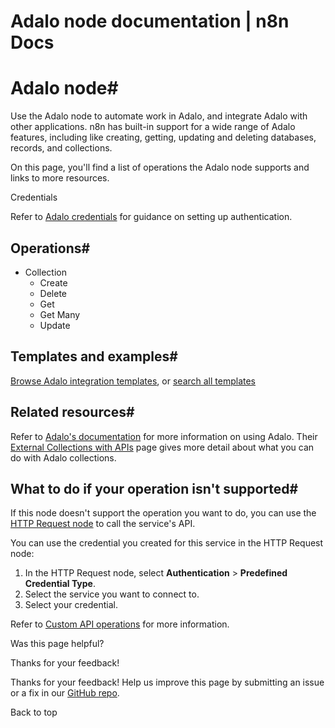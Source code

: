 # Adalo node documentation | n8n Docs

[ ](https://github.com/n8n-io/n8n-docs/edit/main/docs/integrations/builtin/app-nodes/n8n-nodes-base.adalo.md "Edit this page")

# Adalo node#

Use the Adalo node to automate work in Adalo, and integrate Adalo with other applications. n8n has built-in support for a wide range of Adalo features, including like creating, getting, updating and deleting databases, records, and collections.

On this page, you'll find a list of operations the Adalo node supports and links to more resources.

Credentials

Refer to [Adalo credentials](../../credentials/adalo/) for guidance on setting up authentication. 

## Operations#

  * Collection
    * Create
    * Delete
    * Get
    * Get Many
    * Update

## Templates and examples#

[Browse Adalo integration templates](https://n8n.io/integrations/adalo/), or [search all templates](https://n8n.io/workflows/)

## Related resources#

Refer to [Adalo's documentation](https://help.adalo.com/) for more information on using Adalo. Their [External Collections with APIs](https://help.adalo.com/integrations/external-collections-with-apis) page gives more detail about what you can do with Adalo collections.

## What to do if your operation isn't supported#

If this node doesn't support the operation you want to do, you can use the [HTTP Request node](../../core-nodes/n8n-nodes-base.httprequest/) to call the service's API.

You can use the credential you created for this service in the HTTP Request node: 

  1. In the HTTP Request node, select **Authentication** > **Predefined Credential Type**.
  2. Select the service you want to connect to.
  3. Select your credential.

Refer to [Custom API operations](../../../custom-operations/) for more information.

Was this page helpful? 

Thanks for your feedback! 

Thanks for your feedback! Help us improve this page by submitting an issue or a fix in our [GitHub repo](https://github.com/n8n-io/n8n-docs). 

Back to top